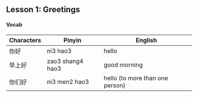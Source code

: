 ## Lesson 1: Greetings

#### Vocab

| Characters | Pinyin | English |
-------------|--------|----------
你好 | ni3 hao3 | hello
早上好 | zao3 shang4 hao3 | good morning
你们好 | ni3 men2 hao3 | hello (to more than one person)
